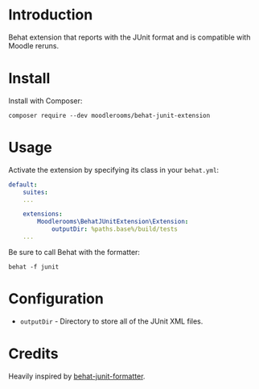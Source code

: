 # Introduction

Behat extension that reports with the JUnit format and is compatible with Moodle reruns.

# Install

Install with Composer:

    composer require --dev moodlerooms/behat-junit-extension

# Usage

Activate the extension by specifying its class in your `behat.yml`:

```yaml
default:
    suites:
    ...

    extensions:
        Moodlerooms\BehatJUnitExtension\Extension:
            outputDir: %paths.base%/build/tests
    ...
```

Be sure to call Behat with the formatter:

    behat -f junit

# Configuration

* `outputDir` - Directory to store all of the JUnit XML files.

# Credits

Heavily inspired by [behat-junit-formatter](https://github.com/j-arnaiz/behat-junit-formatter).